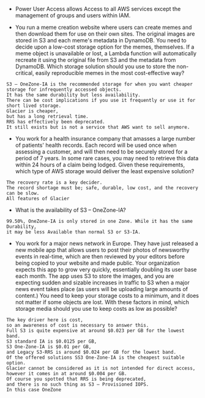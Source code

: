 - Power User Access allows Access to all AWS services except the management of groups and users within IAM.

- You run a meme creation website where users can create memes and then download them for use on their own sites. The original images are stored in S3 and each meme's metadata in DynamoDB. You need to decide upon a low-cost storage option for the memes, themselves. If a meme object is unavailable or lost, a Lambda function will automatically recreate it using the original file from S3 and the metadata from DynamoDB. Which storage solution should you use to store the non-critical, easily reproducible memes in the most cost-effective way?
```
S3 – OneZone-IA is the recommended storage for when you want cheaper storage for infrequently accessed objects. 
It has the same durability but less availability. 
There can be cost implications if you use it frequently or use it for short lived storage. 
Glacier is cheaper, 
but has a long retrieval time. 
RRS has effectively been deprecated. 
It still exists but is not a service that AWS want to sell anymore.
```
- You work for a health insurance company that amasses a large number of patients' health records. Each record will be used once when assessing a customer, and will then need to be securely stored for a period of 7 years. In some rare cases, you may need to retrieve this data within 24 hours of a claim being lodged. Given these requirements, which type of AWS storage would deliver the least expensive solution?
```
The recovery rate is a key decider. 
The record shortage must be; safe, durable, low cost, and the recovery can be slow. 
All features of Glacier
```
- What is the availability of S3 – OneZone-IA?
```
99.50%, OneZone-IA is only stored in one Zone. While it has the same Durability, 
it may be less Available than normal S3 or S3-IA.
```
- You work for a major news network in Europe. They have just released a new mobile app that allows users to post their photos of newsworthy events in real-time, which are then reviewed by your editors before being copied to your website and made public. Your organization expects this app to grow very quickly, essentially doubling its user base each month. The app uses S3 to store the images, and you are expecting sudden and sizable increases in traffic to S3 when a major news event takes place (as users will be uploading large amounts of content.) You need to keep your storage costs to a minimum, and it does not matter if some objects are lost. With these factors in mind, which storage media should you use to keep costs as low as possible?
```
The key driver here is cost, 
so an awareness of cost is necessary to answer this. 
Full S3 is quite expensive at around $0.023 per GB for the lowest band. 
S3 standard IA is $0.0125 per GB, 
S3 One-Zone-IA is $0.01 per GB, 
and Legacy S3-RRS is around $0.024 per GB for the lowest band. 
Of the offered solutions SS3 One-Zone-IA is the cheapest suitable option. 
Glacier cannot be considered as it is not intended for direct access, 
however it comes in at around $0.004 per GB. 
Of course you spotted that RRS is being deprecated, 
and there is no such thing as S3 – Provisioned IOPS. 
In this case OneZone
```
